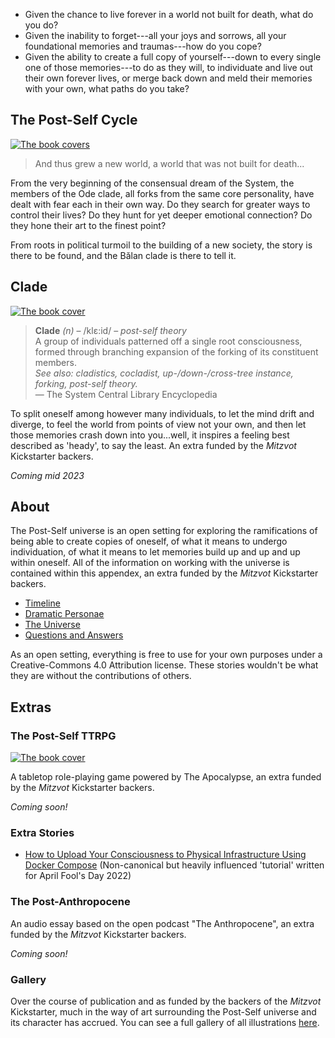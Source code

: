 ---
---

* Given the chance to live forever in a world not built for death, what do you do?
* Given the inability to forget---all your joys and sorrows, all your foundational memories and traumas---how do you cope?
* Given the ability to create a full copy of yourself---down to every single one of those memories---to do as they will, to individuate and live out their own forever lives, or merge back down and meld their memories with your own, what paths do you take?

<!--
Alternately: "If I had a nickel for every time I accidentally wrote something with heavy plural undertones that I hadn't intended but nonetheless made me doubt my identity, I'd have two nickels! Which isn't a lot, but it is weird that it happened twice."
-->

## The Post-Self Cycle

[![The book covers](/img/covers.png)](/cycle)

> And thus grew a new world, a world that was not built for death...

From the very beginning of the consensual dream of the System, the members of the Ode clade, all forks from the same core personality, have dealt with fear each in their own way. Do they search for greater ways to control their lives? Do they hunt for yet deeper emotional connection? Do they hone their art to the finest point?

From roots in political turmoil to the building of a new society, the story is there to be found, and the Bălan clade is there to tell it.

<!--
Alternately: "Gender-weird meta-furry almost-plural sci-fi."
-->

## Clade

[![The book cover](/img/clade.png)](https://clade.post-self.ink)

> **Clade** *(n)* – /klɛ:id/ – *post-self theory*  
> A group of individuals patterned off a single root consciousness, formed through branching expansion of the forking of its constituent members.  
> *See also: cladistics, cocladist, up-/down-/cross-tree instance, forking, post-self theory.*  
> — The System Central Library Encyclopedia

To split oneself among however many individuals, to let the mind drift and diverge, to feel the world from points of view not your own, and then let those memories crash down into you...well, it inspires a feeling best described as 'heady', to say the least. An extra funded by the *Mitzvot* Kickstarter backers.

*Coming mid 2023*

## About

The Post-Self universe is an open setting for exploring the ramifications of being able to create copies of oneself, of what it means to undergo individuation, of what it means to let memories build up and up and up within oneself. All of the information on working with the universe is contained within this appendex, an extra funded by the *Mitzvot* Kickstarter backers.

* [Timeline](/about/timeline)
* [Dramatic Personae](/about/characters)
* [The Universe](/about/universe)
* [Questions and Answers](/about/questions)

As an open setting, everything is free to use for your own purposes under a Creative-Commons 4.0 Attribution license. These stories wouldn't be what they are without the contributions of others.
## Extras

### The Post-Self TTRPG

[![The book cover](/img/ttrpg.png)](/extras/ttrpg)

A tabletop role-playing game powered by The Apocalypse, an extra funded by the *Mitzvot* Kickstarter backers.

*Coming soon!*

### Extra Stories

* [How to Upload Your Consciousness to Physical Infrastructure Using Docker Compose](https://www.digitalocean.com/community/tutorials/how-to-upload-your-consciousness-to-physical-infrastructure-using-docker-compose) (Non-canonical but heavily influenced 'tutorial' written for April Fool's Day 2022)

### The Post-Anthropocene

An audio essay based on the open podcast "The Anthropocene", an extra funded by the *Mitzvot* Kickstarter backers.

*Coming soon!*

### Gallery

Over the course of publication and as funded by the backers of the *Mitzvot* Kickstarter, much in the way of art surrounding the Post-Self universe and its character has accrued. You can see a full gallery of all illustrations [here](/gallery).
